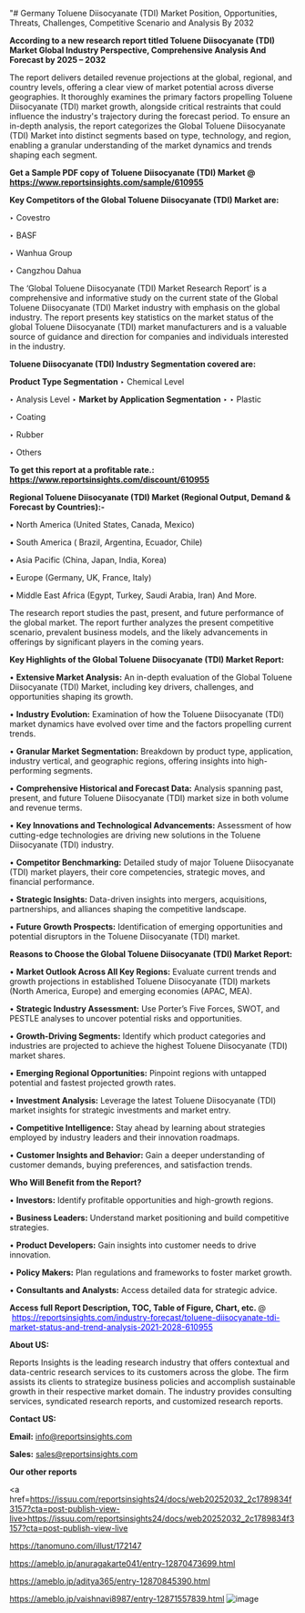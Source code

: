 "# Germany Toluene Diisocyanate (TDI) Market Position, Opportunities, Threats, Challenges, Competitive Scenario and Analysis By 2032

<strong>According to a new research report titled Toluene Diisocyanate (TDI) Market Global Industry Perspective, Comprehensive Analysis And Forecast by 2025 – 2032</strong>

The report delivers detailed revenue projections at the global, regional, and country levels, offering a clear view of market potential across diverse geographies. It thoroughly examines the primary factors propelling Toluene Diisocyanate (TDI) market growth, alongside critical restraints that could influence the industry's trajectory during the forecast period. To ensure an in-depth analysis, the report categorizes the Global Toluene Diisocyanate (TDI) Market into distinct segments based on type, technology, and region, enabling a granular understanding of the market dynamics and trends shaping each segment.

<strong>Get a Sample PDF copy of Toluene Diisocyanate (TDI) Market </strong><strong>@<a href=https://www.reportsinsights.com/sample/610955 style=color:#0000ff;> https://www.reportsinsights.com/sample/610955</a></strong></font>

<strong>Key Competitors of the Global Toluene Diisocyanate (TDI) Market are:</strong>

‣ Covestro

‣ BASF

‣ Wanhua Group

‣ Cangzhou Dahua

The ‘Global Toluene Diisocyanate (TDI) Market Research Report’ is a comprehensive and informative study on the current state of the Global Toluene Diisocyanate (TDI) Market industry with emphasis on the global industry. The report presents key statistics on the market status of the global Toluene Diisocyanate (TDI) market manufacturers and is a valuable source of guidance and direction for companies and individuals interested in the industry.

<strong>Toluene Diisocyanate (TDI) Industry Segmentation covered are:</strong>

<strong>Product Type Segmentation</strong>
‣
Chemical Level

‣ Analysis Level
‣ 
<strong>Market by Application Segmentation</strong>
‣
‣  Plastic

‣ Coating

‣ Rubber

‣ Others

<strong>To get this report at a profitable rate.: <a href=https://www.reportsinsights.com/discount/610955 style=color:#0000ff;>https://www.reportsinsights.com/discount/610955</a></strong></font>

<strong>Regional Toluene Diisocyanate (TDI) Market (Regional Output, Demand &amp; Forecast by Countries):-</strong>

• North America (United States, Canada, Mexico)

• South America ( Brazil, Argentina, Ecuador, Chile)

• Asia Pacific (China, Japan, India, Korea)

• Europe (Germany, UK, France, Italy)

• Middle East Africa (Egypt, Turkey, Saudi Arabia, Iran) And More.

The research report studies the past, present, and future performance of the global market. The report further analyzes the present competitive scenario, prevalent business models, and the likely advancements in offerings by significant players in the coming years.

<strong>Key Highlights of the Global Toluene Diisocyanate (TDI) Market Report:</strong>

• <strong>Extensive Market Analysis:</strong> An in-depth evaluation of the Global Toluene Diisocyanate (TDI) Market, including key drivers, challenges, and opportunities shaping its growth.

• <strong>Industry Evolution:</strong> Examination of how the Toluene Diisocyanate (TDI) market dynamics have evolved over time and the factors propelling current trends.

• <strong>Granular Market Segmentation:</strong> Breakdown by product type, application, industry vertical, and geographic regions, offering insights into high-performing segments.

• <strong>Comprehensive Historical and Forecast Data:</strong> Analysis spanning past, present, and future Toluene Diisocyanate (TDI) market size in both volume and revenue terms.

• <strong>Key Innovations and Technological Advancements:</strong> Assessment of how cutting-edge technologies are driving new solutions in the Toluene Diisocyanate (TDI) industry.

• <strong>Competitor Benchmarking:</strong> Detailed study of major Toluene Diisocyanate (TDI) market players, their core competencies, strategic moves, and financial performance.

• <strong>Strategic Insights:</strong> Data-driven insights into mergers, acquisitions, partnerships, and alliances shaping the competitive landscape.

• <strong>Future Growth Prospects:</strong> Identification of emerging opportunities and potential disruptors in the Toluene Diisocyanate (TDI) market.

<strong>Reasons to Choose the Global Toluene Diisocyanate (TDI) Market Report:</strong>

• <strong>Market Outlook Across All Key Regions:</strong> Evaluate current trends and growth projections in established Toluene Diisocyanate (TDI) markets (North America, Europe) and emerging economies (APAC, MEA).

• <strong>Strategic Industry Assessment:</strong> Use Porter’s Five Forces, SWOT, and PESTLE analyses to uncover potential risks and opportunities.

• <strong>Growth-Driving Segments:</strong> Identify which product categories and industries are projected to achieve the highest Toluene Diisocyanate (TDI) market shares.

• <strong>Emerging Regional Opportunities:</strong> Pinpoint regions with untapped potential and fastest projected growth rates.

• <strong>Investment Analysis:</strong> Leverage the latest Toluene Diisocyanate (TDI) market insights for strategic investments and market entry.

• <strong>Competitive Intelligence:</strong> Stay ahead by learning about strategies employed by industry leaders and their innovation roadmaps.

• <strong>Customer Insights and Behavior:</strong> Gain a deeper understanding of customer demands, buying preferences, and satisfaction trends.

<strong>Who Will Benefit from the Report?</strong>

• <strong>Investors:</strong> Identify profitable opportunities and high-growth regions.

• <strong>Business Leaders:</strong> Understand market positioning and build competitive strategies.

• <strong>Product Developers:</strong> Gain insights into customer needs to drive innovation.

• <strong>Policy Makers:</strong> Plan regulations and frameworks to foster market growth.

• <strong>Consultants and Analysts:</strong> Access detailed data for strategic advice.
</ul>
<strong>Access full Report Description, TOC, Table of Figure, Chart, etc. </strong>@  <a href=https://reportsinsights.com/industry-forecast/toluene-diisocyanate-tdi-market-status-and-trend-analysis-2021-2028-610955 style=color:#0000ff;>https://reportsinsights.com/industry-forecast/toluene-diisocyanate-tdi-market-status-and-trend-analysis-2021-2028-610955</a></font>

<strong><strong>About US</strong>:</strong>

Reports Insights is the leading research industry that offers contextual and data-centric research services to its customers across the globe. The firm assists its clients to strategize business policies and accomplish sustainable growth in their respective market domain. The industry provides consulting services, syndicated research reports, and customized research reports.

<strong>Contact US:</strong>

<p class=""""><b>Email:</b> <a href=mailto:info@reportsinsights.com>info@reportsinsights.com</a></p>
<p class=""""><b>Sales:</b> <a href=mailto:sales@reportsinsights.com>sales@reportsinsights.com</a></p>

<strong>Our other reports</strong>

<a href=https://issuu.com/reportsinsights24/docs/web20252032_2c1789834f3157?cta=post-publish-view-live>https://issuu.com/reportsinsights24/docs/web20252032_2c1789834f3157?cta=post-publish-view-live</a>

<a href=https://tanomuno.com/illust/172147>https://tanomuno.com/illust/172147</a>

<a href=https://ameblo.jp/anuragakarte041/entry-12870473699.html>https://ameblo.jp/anuragakarte041/entry-12870473699.html</a>

<a href=https://ameblo.jp/aditya365/entry-12870845390.html>https://ameblo.jp/aditya365/entry-12870845390.html</a>

<a href=https://ameblo.jp/vaishnavi8987/entry-12871557839.html>https://ameblo.jp/vaishnavi8987/entry-12871557839.html</a>
![image](https://github.com/user-attachments/assets/361e1f43-bc74-4de2-b5ee-6181c6965642)

